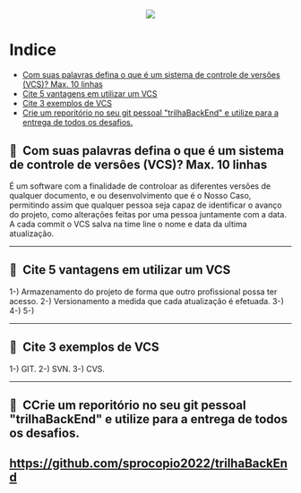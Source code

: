 <h1 align="center">
    <img src=https://ik.imagekit.io/interatte/Captura_de_Tela_2022-03-18_a%CC%80s_13.07.39_-hv_zJMtKk.png?ik-sdk-version=javascript-1.4.3&updatedAt=1647619761769>
</h1>

# Indice

- [Com suas palavras defina o que é um sistema de controle de versôes (VCS)? Max. 10 linhas](#-Com-suas-palavras-defina-o-que-é-um-sistema-de-controle-de-versôes-(VCS)-?-Max.-10-linhas)
- [Cite 5 vantagens em utilizar um VCS](#-Cite-5-vantagens-em-utilizar-um-VCS)
- [Cite 3 exemplos de VCS](#-Cite-3-exemplos-de-VCS)
- [Crie um reporitório no seu git pessoal "trilhaBackEnd" e utilize para a entrega de todos os desafios.](#-Crie-um-reporitório-no-seu-git-pessoal-"trilhaBackEnd"-e-utilize-para-a-entrega-de-todos-os-desafios.)

## 🔖&nbsp; Com suas palavras defina o que é um sistema de controle de versôes (VCS)? Max. 10 linhas

É um software com a finalidade de controloar as diferentes versões de qualquer documento, e ou desenvolvimento que é o Nosso Caso, permitindo assim que qualquer pessoa seja capaz de identificar o avanço do projeto, como alterações feitas por uma pessoa juntamente com a data. A cada commit o VCS salva na time line o nome e data da ultima atualização.

---

## 🔖&nbsp; Cite 5 vantagens em utilizar um VCS

1-) Armazenamento do projeto de forma que outro profissional possa ter acesso.
2-) Versionamento a medida que cada atualização é efetuada.
3-) 
4-)
5-)

---
## 🔖&nbsp; Cite 3 exemplos de VCS

1-) GIT.
2-) SVN.
3-) CVS.

---

## 🔖&nbsp; CCrie um reporitório no seu git pessoal "trilhaBackEnd" e utilize para a entrega de todos os desafios.

https://github.com/sprocopio2022/trilhaBackEnd
---
